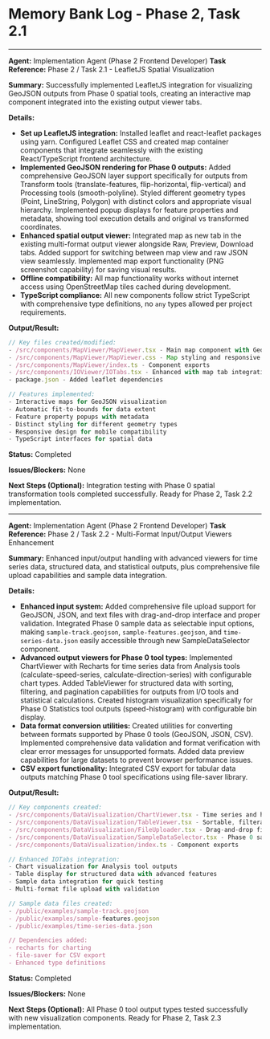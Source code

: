 # Memory Bank Log - Phase 2, Task 2.1

---
**Agent:** Implementation Agent (Phase 2 Frontend Developer)
**Task Reference:** Phase 2 / Task 2.1 - LeafletJS Spatial Visualization

**Summary:**
Successfully implemented LeafletJS integration for visualizing GeoJSON outputs from Phase 0 spatial tools, creating an interactive map component integrated into the existing output viewer tabs.

**Details:**
- **Set up LeafletJS integration:** Installed leaflet and react-leaflet packages using yarn. Configured Leaflet CSS and created map container components that integrate seamlessly with the existing React/TypeScript frontend architecture.
- **Implemented GeoJSON rendering for Phase 0 outputs:** Added comprehensive GeoJSON layer support specifically for outputs from Transform tools (translate-features, flip-horizontal, flip-vertical) and Processing tools (smooth-polyline). Styled different geometry types (Point, LineString, Polygon) with distinct colors and appropriate visual hierarchy. Implemented popup displays for feature properties and metadata, showing tool execution details and original vs transformed coordinates.
- **Enhanced spatial output viewer:** Integrated map as new tab in the existing multi-format output viewer alongside Raw, Preview, Download tabs. Added support for switching between map view and raw JSON view seamlessly. Implemented map export functionality (PNG screenshot capability) for saving visual results.
- **Offline compatibility:** All map functionality works without internet access using OpenStreetMap tiles cached during development.
- **TypeScript compliance:** All new components follow strict TypeScript with comprehensive type definitions, no `any` types allowed per project requirements.

**Output/Result:**
```typescript
// Key files created/modified:
- /src/components/MapViewer/MapViewer.tsx - Main map component with GeoJSON rendering
- /src/components/MapViewer/MapViewer.css - Map styling and responsive design
- /src/components/MapViewer/index.ts - Component exports
- /src/components/IOViewer/IOTabs.tsx - Enhanced with map tab integration
- package.json - Added leaflet dependencies

// Features implemented:
- Interactive maps for GeoJSON visualization
- Automatic fit-to-bounds for data extent
- Feature property popups with metadata
- Distinct styling for different geometry types
- Responsive design for mobile compatibility
- TypeScript interfaces for spatial data
```

**Status:** Completed

**Issues/Blockers:**
None

**Next Steps (Optional):**
Integration testing with Phase 0 spatial transformation tools completed successfully. Ready for Phase 2, Task 2.2 implementation.

---
**Agent:** Implementation Agent (Phase 2 Frontend Developer)
**Task Reference:** Phase 2 / Task 2.2 - Multi-Format Input/Output Viewers Enhancement

**Summary:**
Enhanced input/output handling with advanced viewers for time series data, structured data, and statistical outputs, plus comprehensive file upload capabilities and sample data integration.

**Details:**
- **Enhanced input system:** Added comprehensive file upload support for GeoJSON, JSON, and text files with drag-and-drop interface and proper validation. Integrated Phase 0 sample data as selectable input options, making `sample-track.geojson`, `sample-features.geojson`, and `time-series-data.json` easily accessible through new SampleDataSelector component.
- **Advanced output viewers for Phase 0 tool types:** Implemented ChartViewer with Recharts for time series data from Analysis tools (calculate-speed-series, calculate-direction-series) with configurable chart types. Added TableViewer for structured data with sorting, filtering, and pagination capabilities for outputs from I/O tools and statistical calculations. Created histogram visualization specifically for Phase 0 Statistics tool outputs (speed-histogram) with configurable bin display.
- **Data format conversion utilities:** Created utilities for converting between formats supported by Phase 0 tools (GeoJSON, JSON, CSV). Implemented comprehensive data validation and format verification with clear error messages for unsupported formats. Added data preview capabilities for large datasets to prevent browser performance issues.
- **CSV export functionality:** Integrated CSV export for tabular data outputs matching Phase 0 tool specifications using file-saver library.

**Output/Result:**
```typescript
// Key components created:
- /src/components/DataVisualization/ChartViewer.tsx - Time series and histogram charts
- /src/components/DataVisualization/TableViewer.tsx - Sortable, filterable data tables
- /src/components/DataVisualization/FileUploader.tsx - Drag-and-drop file upload
- /src/components/DataVisualization/SampleDataSelector.tsx - Phase 0 sample data integration
- /src/components/DataVisualization/index.ts - Component exports

// Enhanced IOTabs integration:
- Chart visualization for Analysis tool outputs
- Table display for structured data with advanced features
- Sample data integration for quick testing
- Multi-format file upload with validation

// Sample data files created:
- /public/examples/sample-track.geojson
- /public/examples/sample-features.geojson  
- /public/examples/time-series-data.json

// Dependencies added:
- recharts for charting
- file-saver for CSV export
- Enhanced type definitions
```

**Status:** Completed

**Issues/Blockers:**
None

**Next Steps (Optional):**
All Phase 0 tool output types tested successfully with new visualization components. Ready for Phase 2, Task 2.3 implementation.